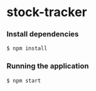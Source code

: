 # stock-tracker

### Install dependencies

```
$ npm install
```

### Running the application

```
$ npm start
```
